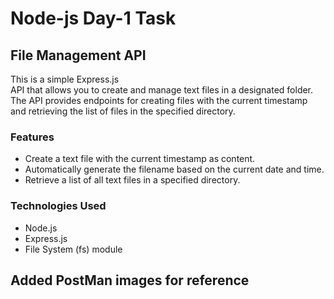 <h1>Node-js Day-1 Task</h1>

<h2>File Management API </h2>

<p>This is a simple Express.js <br>
API that allows you to create and manage text files in a designated folder.<br> 
The API provides endpoints for creating files with the current timestamp and retrieving the list of files in the specified directory. </p> 

<h3>Features </h3>
<ul>
  <li>Create a text file with the current timestamp as content. </li>
  <li>Automatically generate the filename based on the current date and time.</li>
  <li>Retrieve a list of all text files in a specified directory. </li>
</ul>
  
<h3>Technologies Used </h3>
<ul>

<li>  Node.js </li>
  <li>Express.js </li>
  <li>File System (fs) module</li>
</ul>

<h2>Added PostMan images for reference</h2>
